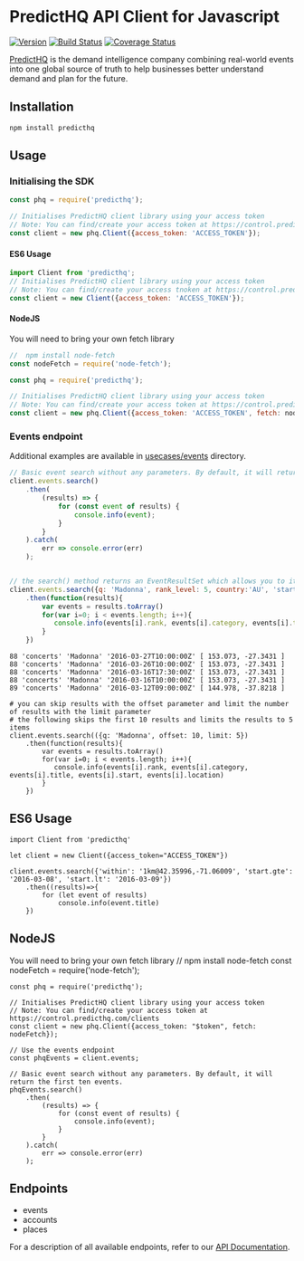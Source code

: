 # PredictHQ API Client for Javascript

[![Version](https://badge.fury.io/js/predicthq.svg)](http://badge.fury.io/js/predicthq)
[![Build Status](https://travis-ci.org/predicthq/sdk-js.svg?branch=master)](https://travis-ci.org/predicthq/sdk-js)
[![Coverage Status](https://coveralls.io/repos/github/predicthq/sdk-js/badge.svg?branch=master)](https://coveralls.io/github/predicthq/sdk-js?branch=master)

[PredictHQ](https://www.predicthq.com/) is the demand intelligence company combining real-world events into one global source of truth to help businesses better understand demand and plan for the future.


## Installation

    npm install predicthq

## Usage

### Initialising the SDK

```javascript
const phq = require('predicthq');

// Initialises PredictHQ client library using your access token
// Note: You can find/create your access token at https://control.predicthq.com/clients
const client = new phq.Client({access_token: 'ACCESS_TOKEN'});
```

#### ES6 Usage

```javascript
import Client from 'predicthq';
// Initialises PredictHQ client library using your access token
// Note: You can find/create your access tnoken at https://control.predicthq.com/clients
const client = new Client({access_token: 'ACCESS_TOKEN'});
```

#### NodeJS

You will need to bring your own fetch library

```javascript
//  npm install node-fetch
const nodeFetch = require('node-fetch');

const phq = require('predicthq');

// Initialises PredictHQ client library using your access token
// Note: You can find/create your access token at https://control.predicthq.com/clients
const client = new phq.Client({access_token: 'ACCESS_TOKEN', fetch: nodeFetch});
```
### Events endpoint

Additional examples are available in [usecases/events](usecases/events) directory.

```javascript
// Basic event search without any parameters. By default, it will return the first ten events.
client.events.search()
    .then(
        (results) => {
            for (const event of results) {
                console.info(event);
            }
        }
    ).catch(
        err => console.error(err)
    );


// the search() method returns an EventResultSet which allows you to iterate over the 1st page of items
client.events.search({q: 'Madonna', rank_level: 5, country:'AU', 'start.gte' : '2016-01-01'})
    .then(function(results){
        var events = results.toArray()
        for(var i=0; i < events.length; i++){
           console.info(events[i].rank, events[i].category, events[i].title, events[i].start, events[i].location)
        }
    })
```

    88 'concerts' 'Madonna' '2016-03-27T10:00:00Z' [ 153.073, -27.3431 ]
    88 'concerts' 'Madonna' '2016-03-26T10:00:00Z' [ 153.073, -27.3431 ]
    88 'concerts' 'Madonna' '2016-03-16T17:30:00Z' [ 153.073, -27.3431 ]
    88 'concerts' 'Madonna' '2016-03-16T10:00:00Z' [ 153.073, -27.3431 ]
    89 'concerts' 'Madonna' '2016-03-12T09:00:00Z' [ 144.978, -37.8218 ]

    # you can skip results with the offset parameter and limit the number of results with the limit parameter
    # the following skips the first 10 results and limits the results to 5 items
    client.events.search(({q: 'Madonna', offset: 10, limit: 5})
        .then(function(results){
            var events = results.toArray()
            for(var i=0; i < events.length; i++){
               console.info(events[i].rank, events[i].category, events[i].title, events[i].start, events[i].location)
            }
        })


## ES6 Usage

    import Client from 'predicthq'

    let client = new Client({access_token="ACCESS_TOKEN"})

    client.events.search({'within': '1km@42.35996,-71.06009', 'start.gte': '2016-03-08', 'start.lt': '2016-03-09'})
        .then((results)=>{
            for (let event of results)
                console.info(event.title)
        })


## NodeJS

You will need to bring your own fetch library
    //  npm install node-fetch
    const nodeFetch = require('node-fetch');
    
    const phq = require('predicthq');
    
    // Initialises PredictHQ client library using your access token
    // Note: You can find/create your access token at https://control.predicthq.com/clients
    const client = new phq.Client({access_token: "$token", fetch: nodeFetch});
    
    // Use the events endpoint
    const phqEvents = client.events;
    
    // Basic event search without any parameters. By default, it will return the first ten events.
    phqEvents.search()
        .then(
            (results) => {
                for (const event of results) {
                    console.info(event);
                }
            }
        ).catch(
            err => console.error(err)
        );

## Endpoints

* events
* accounts
* places


For a description of all available endpoints, refer to our [API Documentation](https://developer.predicthq.com/).
